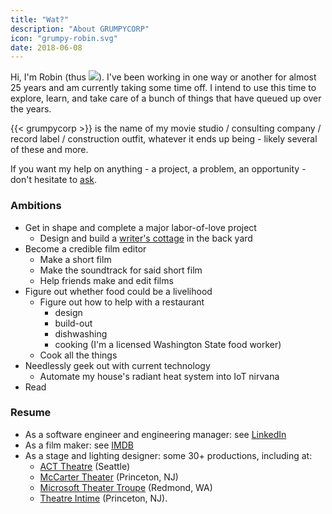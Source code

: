 ```yaml
---
title: "Wat?"
description: "About GRUMPYCORP"
icon: "grumpy-robin.svg"
date: 2018-06-08
---
```


Hi, I'm Robin (thus <img class="h1" src="/assets/svg/grumpy-robin.svg"/>). 
I've been working in one way or another for almost 25 years and am currently taking some time off.
I intend to use this time to explore, learn, and take care of a bunch of things that have queued up over the years.

{{< grumpycorp >}} is the name of my movie studio / consulting company / record label / construction outfit, whatever it ends up being - likely several of these and more.

If you want my help on anything - a project, a problem, an opportunity - don't hesitate to [ask](mailto:robin@grumpycorp.com).

### Ambitions
- Get in shape and complete a major labor-of-love project
    - Design and build a [writer's cottage](/tags/cottage/) in the back yard
- Become a credible film editor
    - Make a short film
    - Make the soundtrack for said short film
    - Help friends make and edit films
- Figure out whether food could be a livelihood
    - Figure out how to help with a restaurant
        - design
        - build-out
        - dishwashing
        - cooking (I'm a licensed Washington State food worker)
    - Cook all the things
- Needlessly geek out with current technology
    - Automate my house's radiant heat system into IoT nirvana
- Read

### Resume
- As a software engineer and engineering manager: see [LinkedIn](https://www.linkedin.com/in/robingiese)
- As a film maker: see [IMDB](https://www.imdb.com/name/nm8515322/)
- As a stage and lighting designer: some 30+ productions, including at:
    - [ACT Theatre](http://www.acttheatre.org/) (Seattle)
    - [McCarter Theater](https://www.mccarter.org/) (Princeton, NJ)
    - [Microsoft Theater Troupe](https://www.facebook.com/MicrosoftTheaterTroupe/) (Redmond, WA)
    - [Theatre Intime](https://www.theatreintime.org/) (Princeton, NJ).